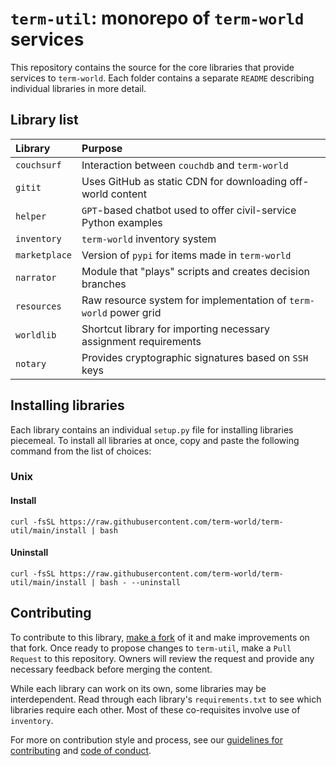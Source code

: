 # `term-util`: monorepo of `term-world` services

This repository contains the source for the core libraries that provide services
to `term-world`. Each folder contains a separate `README` describing individual
libraries in more detail.

## Library list

|Library    |Purpose                                        |
|:----------|:----------------------------------------------|
|`couchsurf`|Interaction between `couchdb` and `term-world` |
|`gitit`    |Uses GitHub as static CDN for downloading off-world content |
|`helper`   |`GPT`-based chatbot used to offer civil-service Python examples |
|`inventory`|`term-world` inventory system |
|`marketplace`|Version of `pypi` for items made in `term-world` |
|`narrator` |Module that "plays" scripts and creates decision branches |
|`resources`|Raw resource system for implementation of `term-world` power grid |
|`worldlib` |Shortcut library for importing necessary assignment requirements |
|`notary`   |Provides cryptographic signatures based on `SSH` keys |

## Installing libraries

Each library contains an individual `setup.py` file for installing libraries
piecemeal. To install all libraries at once, copy and paste the following command
from the list of choices:

### Unix

#### Install

`curl -fsSL https://raw.githubusercontent.com/term-world/term-util/main/install | bash`

#### Uninstall

`curl -fsSL https://raw.githubusercontent.com/term-world/term-util/main/install | bash - --uninstall`

## Contributing

To contribute to this library, [make a fork](https://docs.github.com/en/get-started/quickstart/fork-a-repo)
of it and make improvements on that fork. Once ready to propose changes to `term-util`,
make a `Pull Request` to this repository. Owners will review the request and provide
any necessary feedback before merging the content.

While each library can work on its own, some libraries may be interdependent. Read through
each library's `requirements.txt` to see which libraries require each other. Most of these
co-requisites involve use of `inventory`.

For more on contribution style and process, see our [guidelines for contributing](CONTRIBUTING.md)
and [code of conduct](CODE_OF_CONDUCT.md).
